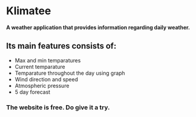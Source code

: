 # Klimatee

**A weather application that provides information regarding daily weather.**

## Its main features consists of:

- Max and min temparatures
- Current temparature
- Temparature throughout the day using graph
- Wind direction and speed
- Atmospheric pressure
- 5 day forecast

### The website is free. Do give it a try.
